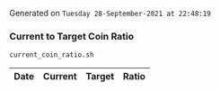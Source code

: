 Generated on `Tuesday 28-September-2021 at 22:48:19`

### Current to Target Coin Ratio
`current_coin_ratio.sh`

Date|Current|Target|Ratio
---|---|---|---
